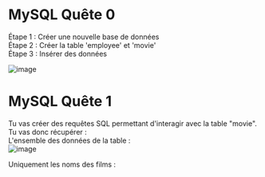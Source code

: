 # MySQL Quête 0
Étape 1 : Créer une nouvelle base de données <br>
Étape 2 : Créer la table 'employee' et 'movie' <br>
Étape 3 : Insérer des données <br>

![image](https://github.com/morganMartins/MySQL/assets/130161456/f06f8c39-1ed0-4c31-a738-79dd87b71246)

# MySQL Quête 1
Tu vas créer des requêtes SQL permettant d'interagir avec la table "movie". Tu vas donc récupérer : <br>
L'ensemble des données de la table : <br>
![image](https://github.com/morganMartins/MySQLQu-te1/assets/130161456/29d9de4e-15c5-44bb-a9e9-21f03ff69c4a)

Uniquement les noms des films : <br>


